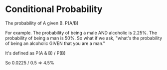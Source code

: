 # Conditional Probability

The probability of A given B. P(A/B)

For example. The probability of being a male AND alcoholic is 2.25%. The probability of being a man is 50%. So what if we ask, "what's the probability of being an alcoholic GIVEN that you are a man."

It's defined as P(A & B) / P(B)

So 0.0225 / 0.5 ⇒ 4.5%